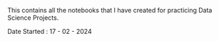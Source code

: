 This contains all the notebooks that I have created for practicing Data Science Projects.

Date Started : 17 - 02 - 2024
